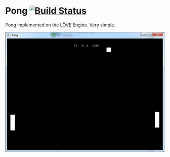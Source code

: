 Pong [![Build Status](https://travis-ci.org/stpettersens/Pong.png?branch=master)](https://travis-ci.org/stpettersens/Pong)
====

Pong implemented on the [LÖVE](http://www.love2d.org) Engine.
Very simple.

![Alt text](/_LOVEPong_.png?raw=true "Pong Demo")
